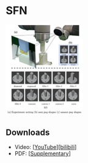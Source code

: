 # SFN

<!-- <center>![(a) experinment setting (b) seen peg shapes (c) unseen peg shapes](assets/cover.png)</center> -->

<img src="assets/cover.png" width="40%" ></img>




## Downloads

- Video: [[YouTube](https://www.youtube.com/watch?v=L5AhgDvevKA)][[bilibili](https://www.bilibili.com/video/BV1Zf4y1w7ea?spm_id_from=333.999.0.0)]
- PDF: [[Supplementary](https://xieliang555.github.io/post/text/icra_supplementary.pdf)]
